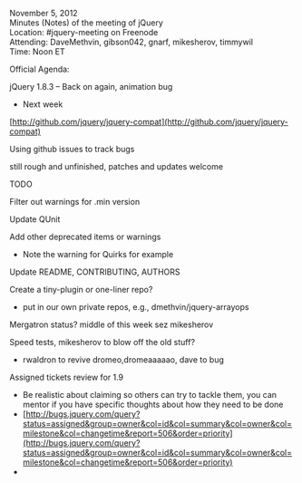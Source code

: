 November 5, 2012  
 Minutes (Notes) of the meeting of jQuery  
 Location: \#jquery-meeting on Freenode  
 Attending: DaveMethvin, gibson042, gnarf, mikesherov, timmywil  
 Time: Noon ET

Official Agenda:  

jQuery 1.8.3 – Back on again, animation bug

-   Next week

[http://github.com/jquery/jquery-compat](http://github.com/jquery/jquery-compat)

Using github issues to track bugs

still rough and unfinished, patches and updates welcome

TODO

Filter out warnings for .min version

Update QUnit

Add other deprecated items or warnings

-   Note the warning for Quirks for example

Update README, CONTRIBUTING, AUTHORS

Create a tiny-plugin or one-liner repo?

-   put in our own private repos, e.g., dmethvin/jquery-arrayops

Mergatron status? middle of this week sez mikesherov

Speed tests, mikesherov to blow off the old stuff?

-   rwaldron to revive dromeo,dromeaaaaao, dave to bug

Assigned tickets review for 1.9

-   Be realistic about claiming so others can try to tackle them, you
    can mentor if you have specific thoughts about how they need to be
    done
-   [http://bugs.jquery.com/query?status=assigned&group=owner&col=id&col=summary&col=owner&col=milestone&col=changetime&report=506&order=priority](http://bugs.jquery.com/query?status=assigned&group=owner&col=id&col=summary&col=owner&col=milestone&col=changetime&report=506&order=priority)
-   
